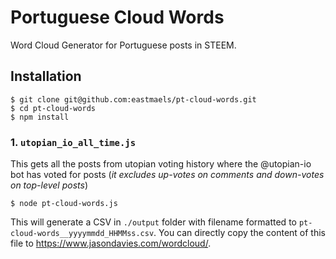 # Portuguese Cloud Words

Word Cloud Generator for Portuguese posts in STEEM.

## Installation

```
$ git clone git@github.com:eastmaels/pt-cloud-words.git
$ cd pt-cloud-words
$ npm install
```

### 1. `utopian_io_all_time.js`

This gets all the posts from utopian voting history where the @utopian-io bot has voted for posts (*it excludes up-votes on comments and down-votes on top-level posts*)

```
$ node pt-cloud-words.js
```

This will generate a CSV in `./output` folder with filename formatted to `pt-cloud-words__yyyymmdd_HHMMss.csv`. 
You can directly copy the content of this file to https://www.jasondavies.com/wordcloud/.

